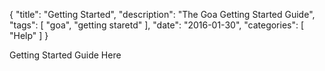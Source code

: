 {
    "title": "Getting Started",
    "description": "The Goa Getting Started Guide",
    "tags": [ "goa", "getting staretd" ],
    "date": "2016-01-30",
    "categories": [
        "Help"
    ]
}

Getting Started Guide Here
